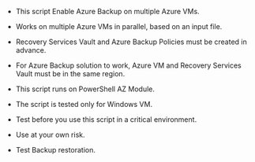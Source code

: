 - This script Enable Azure Backup on multiple Azure VMs.

- Works on multiple Azure VMs in parallel, based on an input file.

- Recovery Services Vault and Azure Backup Policies must be created in advance.

- For Azure Backup solution to work, Azure VM and Recovery Services Vault must be in the same region.

- This script runs on PowerShell AZ Module.

- The script is tested only for Windows VM.

- Test before you use this script in a critical environment.

- Use at your own risk.

- Test Backup restoration.
